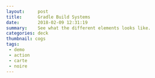 ```yaml
---
layout:     post
title:      Gradle Build Systems
date:       2018-02-09 12:31:19
summary:    See what the different elements looks like.
categories: deck
thumbnail: cogs
tags:
 - demo
 - action
 - carte
 - noire
---
```


